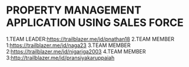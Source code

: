 # PROPERTY MANAGEMENT APPLICATION USING SALES FORCE
1.TEAM LEADER:https://trailblazer.me/id/pnathan18
2.TEAM MEMBER 1:https://trailblazer.me/id/naga23
3.TEAM MEMBER 2:https://trailblazer.me/id/nigariga2003
4.TEAM MEMBER 3:http://trailblazer.me/id/pransiyakaruppaiah
